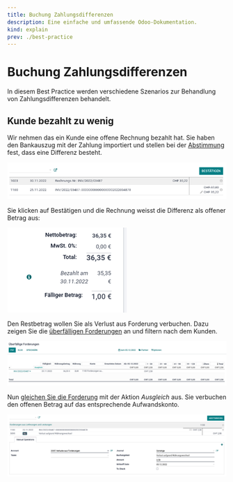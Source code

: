 ```yaml
---
title: Buchung Zahlungsdifferenzen
description: Eine einfache und umfassende Odoo-Dokumentation.
kind: explain
prev: ./best-practice
---
```


# Buchung Zahlungsdifferenzen

In diesem Best Practice werden verschiedene Szenarios zur Behandlung von Zahlungsdifferenzen behandelt.

## Kunde bezahlt zu wenig

Wir nehmen das ein Kunde eine offene Rechnung bezahlt hat. Sie haben den Bankauszug mit der Zahlung importiert und stellen bei der [Abstimmung](Accounting%20Reconcile.md#Abstimmung%20durchführen) fest, dass eine Differenz besteht.

![](attachments/Best%20Practice%20Buchung%20Zahlungsdifferenzen%20Abstimmung%20mit%20Differenz.png)

Sie klicken auf Bestätigen und die Rechnung weisst die Differenz als offener Betrag aus:

![](attachments/Best%20Practice%20Buchung%20Zahlungsdifferenzen%20offener%20Betrag.png)

Den Restbetrag wollen Sie als Verlust aus Forderung verbuchen. Dazu zeigen Sie die [überfälligen Forderungen](Accounting%20Reports.md#Überfällige%20Forderungen%20anzeigen) an und filtern nach dem Kunden.

![](attachments/Best%20Practice%20Buchung%20Zahlungsdifferenzen%20überfällige%20Forderungen.png)

Nun [gleichen Sie die Forderung](Accounting%20Reconcile.md#Überfällige%20Forderungen%20abstimmen) mit der Aktion _Ausgleich_ aus. Sie verbuchen den offenen Betrag auf das entsprechende Aufwandskonto.

![](attachments/Best%20Practice%20Buchung%20Zahlungsdifferenzen%20Abstimmung%20Verlust%20aus%20Forderung.png)
